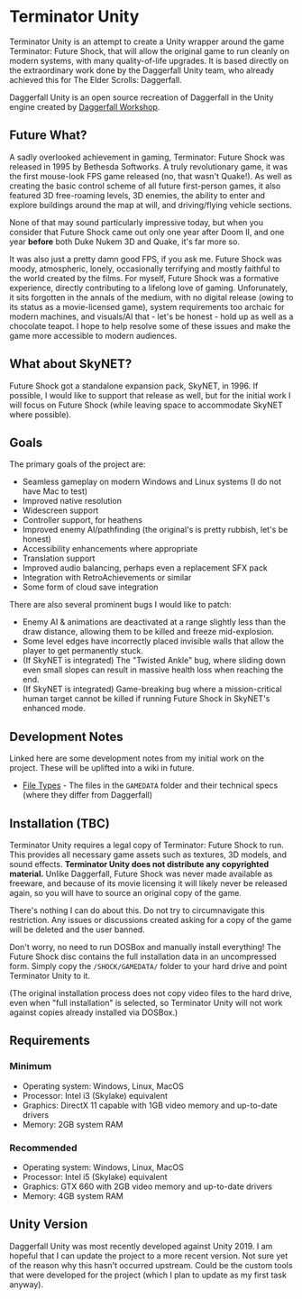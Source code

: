 # Terminator Unity

Terminator Unity is an attempt to create a Unity wrapper around the game Terminator: Future Shock, that will allow the
original game to run cleanly on modern systems, with many quality-of-life upgrades. It is based directly on the
extraordinary work done by the Daggerfall Unity team, who already achieved this for The Elder Scrolls: Daggerfall.

Daggerfall Unity is an open source recreation of Daggerfall in the Unity engine created by
[Daggerfall Workshop](http://www.dfworkshop.net).

## Future What?

A sadly overlooked achievement in gaming, Terminator: Future Shock was released in 1995 by Bethesda Softworks. A truly
revolutionary game, it was the first mouse-look FPS game released (no, that wasn't Quake!). As well as creating the 
basic control scheme of all future first-person games, it also featured 3D free-roaming levels, 3D enemies,
the ability to enter and explore buildings around the map at will, and driving/flying vehicle sections. 

None of that may sound particularly impressive today, but when you consider that Future Shock came out only one year
after Doom II, and one year __before__ both Duke Nukem 3D and Quake, it's far more so.

It was also just a pretty damn good FPS, if you ask me. Future Shock was moody, atmospheric, lonely, occasionally 
terrifying and mostly faithful to the world created by the films. For myself, Future Shock was a formative experience, 
directly contributing to a lifelong love of gaming. Unforunately, it sits forgotten in the annals of the medium, with
no digital release (owing to its status as a movie-licensed game), system requirements too archaic for modern machines,
and visuals/AI that - let's be honest - hold up as well as a chocolate teapot. I hope to help resolve some of these
issues and make the game more accessible to modern audiences.

## What about SkyNET?

Future Shock got a standalone expansion pack, SkyNET, in 1996. If possible, I would like to support that release as
well, but for the initial work I will focus on Future Shock (while leaving space to accommodate SkyNET where possible).

## Goals

The primary goals of the project are:

* Seamless gameplay on modern Windows and Linux systems (I do not have Mac to test)
* Improved native resolution
* Widescreen support
* Controller support, for heathens
* Improved enemy AI/pathfinding (the original's is pretty rubbish, let's be honest)
* Accessibility enhancements where appropriate
* Translation support
* Improved audio balancing, perhaps even a replacement SFX pack
* Integration with RetroAchievements or similar
* Some form of cloud save integration

There are also several prominent bugs I would like to patch:

* Enemy AI & animations are deactivated at a range slightly less than the draw distance, allowing them to be killed and
freeze mid-explosion.
* Some level edges have incorrectly placed invisible walls that allow the player to get permanently stuck.
* (If SkyNET is integrated) The "Twisted Ankle" bug, where sliding down even small slopes can result in massive health
loss when reaching the end.
* (If SkyNET is integrated) Game-breaking bug where a mission-critical human target cannot be killed if running Future 
Shock in SkyNET's enhanced mode.

## Development Notes

Linked here are some development notes from my initial work on the project. These will be uplifted into a wiki in
future.

* [File Types](./Docs/FILETYPES.md) - The files in the `GAMEDATA` folder and their technical specs
(where they differ from Daggerfall)

## Installation (TBC)

Terminator Unity requires a legal copy of Terminator: Future Shock to run. This provides all necessary game assets such 
as textures, 3D models, and sound effects. **Terminator Unity does not distribute any copyrighted material.** Unlike
Daggerfall, Future Shock was never made available as freeware, and because of its movie licensing it will likely never
be released again, so you will have to source an original copy of the game.

There's nothing I can do about this. Do not try to circumnavigate this restriction. Any issues or discussions created
asking for a copy of the game will be deleted and the user banned.

Don't worry, no need to run DOSBox and manually install everything! The Future Shock disc contains the full
installation data in an uncompressed form. Simply copy the `/SHOCK/GAMEDATA/` folder to your hard drive and point
Terminator Unity to it.

(The original installation process does not copy video files to the hard drive, even when "full installation" is
selected, so Terminator Unity will not work against copies already installed via DOSBox.)

## Requirements

### Minimum
* Operating system: Windows, Linux, MacOS
* Processor: Intel i3 (Skylake) equivalent
* Graphics: DirectX 11 capable with 1GB video memory and up-to-date drivers
* Memory: 2GB system RAM

### Recommended
* Operating system: Windows, Linux, MacOS
* Processor: Intel i5 (Skylake) equivalent
* Graphics: GTX 660 with 2GB video memory and up-to-date drivers
* Memory: 4GB system RAM

## Unity Version

Daggerfall Unity was most recently developed against Unity 2019. I am hopeful that I can update the project to a more
recent version. Not sure yet of the reason why this hasn't occurred upstream. Could be the custom tools that were
developed for the project (which I plan to update as my first task anyway).